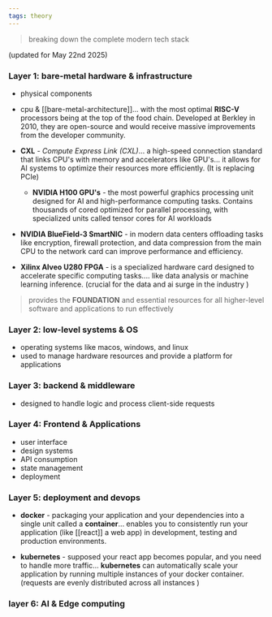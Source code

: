 ```yaml
---
tags: theory
---
```


> breaking down the complete modern tech stack

(updated for May 22nd 2025)

### Layer 1: bare-metal hardware & infrastructure
- physical components

- cpu & [[bare-metal-architecture]]... with the most optimal **RISC-V** processors being at the top of the food chain. Developed at Berkley in 2010, they are open-source and would receive massive improvements from the developer community.

- **CXL** - *Compute Express Link (CXL)*... a high-speed connection standard that links CPU's with memory and accelerators like GPU's... it allows for AI systems to optimize their resources more efficiently. (It is replacing PCIe) 
  
  - **NVIDIA H100 GPU's** - the most powerful graphics processing unit designed for AI and high-performance computing tasks. Contains thousands of cored optimized for parallel processing, with specialized units called tensor cores for AI workloads

- **NVIDIA BlueField-3 SmartNIC** - in modern data centers offloading tasks like encryption, firewall protection, and data compression from the main CPU to the network card can improve performance and efficiency. 

- **Xilinx Alveo U280 FPGA** - is a specialized hardware card designed to accelerate specific computing tasks.... like data analysis or machine learning inference. (crucial for the data and ai surge in the industry )

> provides the **FOUNDATION** and essential resources for all higher-level software and applications to run effectively 

### Layer 2: low-level systems & OS
- operating systems like macos, windows, and linux
- used to manage hardware resources and provide a platform for applications
### Layer 3: backend & middleware
- designed to handle logic and process client-side requests

### Layer 4: Frontend & Applications
- user interface
- design systems
- API consumption
- state management
- deployment 

### Layer 5: deployment and devops
- **docker** - packaging your application and your dependencies into a single unit called a **container**... enables you to consistently run your application (like [[react]] a web app) in development, testing and production environments.

- **kubernetes** - supposed your react app becomes popular, and you need to handle more traffic... **kubernetes** can automatically scale your application by running multiple instances of your docker container. (requests are evenly distributed across all instances )
### layer 6: AI & Edge computing

